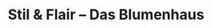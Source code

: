 ---
title: "Stil & Flair – Das Blumenhaus"
url: /wipperfuerth/stil-und-flair-das-blumenhaus/
shop: Blumen
---